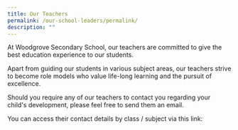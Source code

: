 ```yaml
---
title: Our Teachers
permalink: /our-school-leaders/permalink/
description: ""
---
```

At Woodgrove Secondary School, our teachers are committed to give the best education experience to our students. 

Apart from guiding our students in various subject areas, our teachers strive to become role models who value life-long learning and the pursuit of excellence.

Should you require any of our teachers to contact you regarding your child's development, please feel free to send them an email. 

You can access their contact details by class / subject via this link:
